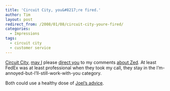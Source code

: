 ```yaml
---
title: 'Circuit City, you&#8217;re fired.'
author: Tim
layout: post
redirect_from: /2008/01/08/circuit-city-youre-fired/
categories:
  - Impressions
tags:
  - circuit city
  - customer service
---
```

[Circuit City][1], [may I][2] please [direct you][3] to my comments [about Zed][4]. At least FedEx was at least professional when they took my call, they stay in the I&#8217;m-annoyed-but-I&#8217;ll-still-work-with-you category.

Both could use a healthy dose of [Joel&#8217;s advice][5].

 [1]: http://twitter.com/timshadel/statuses/576754242
 [2]: http://twitter.com/timshadel/statuses/576793962
 [3]: http://twitter.com/timshadel/statuses/576813742
 [4]: http://timshadel.com/2008/01/03/thanks-for-mongrel-zed-dont-let-the-door-hit-you/
 [5]: http://www.joelonsoftware.com/articles/customerservice.html

